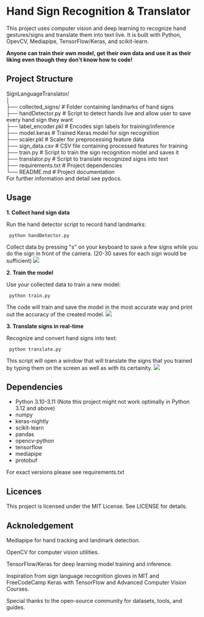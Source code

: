 # Hand Sign Recognition & Translator

This project uses computer vision and deep learning to recognize hand gestures/signs and translate them into text live.
It is built with Python, OpevCV, Mediapipe, TensorFlow/Keras, and scikit-learn. 

**Anyone can train their own model, get their own data and use it as their liking even though they don't know how to code!**

## Project Structure
SignLanguageTranslator/<br />
│ <br />
├── collected_signs/ # Folder containing landmarks of hand signs <br />
├── handDetector.py # Script to detect hands live and allow user to save every hand sign they want <br />
├── label_encoder.pkl # Encodes sign labels for training/inference <br />
├── model.keras # Trained Keras model for sign recognition <br />
├── scaler.pkl # Scaler for preprocessing feature data <br />
├── sign_data.csv # CSV file containing processed features for training <br />
├── train.py # Script to train the sign recognition model and saves it <br />
├── translator.py # Script to translate recognized signs into text <br />
├── requirements.txt # Project dependencies <br />
└── README.md # Project documentation <br />
For further information and detail see pydocs.

## Usage
**1. Collect hand sign data**  
   
  Run the hand detector script to record hand landmarks:
  ```
   python handDetector.py
  ```
  Collect data by pressing "s" on your keyboard to save a few signs while you do the sign in front of the camera. (20-30 saves for each sign would be sufficient)
  ![](https://github.com/SignLanguageTranslator/handDetector.gif)

**2. Train the model**

  Use your collected data to train a new model: 
  ```
   python train.py
  ```
  The code will train and save the model in the most accurate way and print out the accuracy of the created model.
  ![](https://github.com/SignLanguageTranslator/train.gif)

**3. Translate signs in real-time**

  Recognize and convert hand signs into text: 
  ```
   python translate.py
  ```
  This script will open a window that will translate the signs that you trained by typing them on the screen as well as with its certainity.
  ![](https://github.com/SignLanguageTranslator/translator.gif)


## Dependencies
- Python 3.10-3.11 (Note this project might not work optimally in Python 3.12 and above)
- numpy
- keras-nightly
- scikit-learn
- pandas
- opencv-python
- tensorflow
- mediapipe
- protobuf <br />

For exact versions please see requirements.txt

## Licences
This project is licensed under the MIT License. See LICENSE for details.
## Acknoledgement

Mediapipe
 for hand tracking and landmark detection.

OpenCV
 for computer vision utilities.

TensorFlow/Keras for deep learning model training and inference.

Inspiration from sign language recognition gloves in MIT and FreeCodeCamp Keras with TensorFlow and Advanced Computer Vision Courses.

Special thanks to the open-source community for datasets, tools, and guides.

